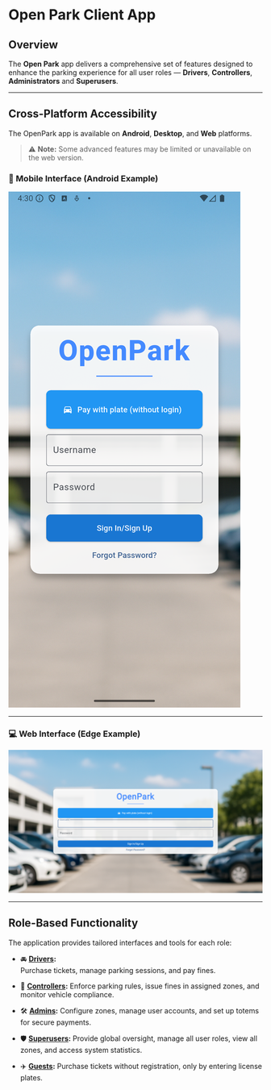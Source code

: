 # Open Park Client App
## Overview
The **Open Park** app delivers a comprehensive set of features designed to enhance the parking experience for all user roles — **Drivers**, **Controllers**, **Administrators** and **Superusers**.

---

## Cross-Platform Accessibility

The OpenPark app is available on **Android**, **Desktop**, and **Web** platforms.

> ⚠️ **Note:** Some advanced features may be limited or unavailable on the web version.

### 📱 Mobile Interface (Android Example)

![Mobile Interface](../imgs/payment/login_mobile.png)

---

### 💻 Web Interface (Edge Example)

![Web Interface](../imgs/payment/login.png)

---

## Role-Based Functionality

The application provides tailored interfaces and tools for each role:

- 🚘 **[Drivers](driver.md):**  
  Purchase tickets, manage parking sessions, and pay fines.

- 🛂 **[Controllers](controller.md):** 
  Enforce parking rules, issue fines in assigned zones, and monitor vehicle compliance.

- 🛠️ **[Admins](admin.md):**
  Configure zones, manage user accounts, and set up totems for secure payments.

- 🛡️ **[Superusers](superuser.md):**
  Provide global oversight, manage all user roles, view all zones, and access system statistics.

- ✈️ **[Guests](guest.md):**
  Purchase tickets without registration, only by entering license plates.

